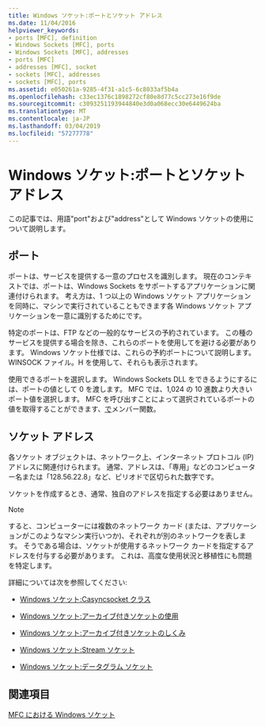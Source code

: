 ```yaml
---
title: Windows ソケット:ポートとソケット アドレス
ms.date: 11/04/2016
helpviewer_keywords:
- ports [MFC], definition
- Windows Sockets [MFC], ports
- Windows Sockets [MFC], addresses
- ports [MFC]
- addresses [MFC], socket
- sockets [MFC], addresses
- sockets [MFC], ports
ms.assetid: e050261a-9285-4f31-a1c5-6c8033af5b4a
ms.openlocfilehash: c33ec1376c1898272cf80e8d77c5cc273e16f9de
ms.sourcegitcommit: c3093251193944840e3d0a068ecc30e6449624ba
ms.translationtype: MT
ms.contentlocale: ja-JP
ms.lasthandoff: 03/04/2019
ms.locfileid: "57277778"
---
```

# <a name="windows-sockets-ports-and-socket-addresses"></a>Windows ソケット:ポートとソケット アドレス

この記事では、用語"port"および"address"として Windows ソケットの使用について説明します。

##  <a name="_core_port"></a> ポート

ポートは、サービスを提供する一意のプロセスを識別します。 現在のコンテキストでは、ポートは、Windows Sockets をサポートするアプリケーションに関連付けられます。 考え方は、1 つ以上の Windows ソケット アプリケーションを同時に、マシンで実行されていることもできます各 Windows ソケット アプリケーションを一意に識別するためにです。

特定のポートは、FTP などの一般的なサービスの予約されています。 この種のサービスを提供する場合を除き、これらのポートを使用してを避ける必要があります。 Windows ソケット仕様では、これらの予約ポートについて説明します。 WINSOCK ファイル。H を使用して、それらも表示されます。

使用できるポートを選択します。 Windows Sockets DLL をできるようにするには、ポートの値として 0 を渡します。 MFC では、1,024 の 10 進数より大きいポート値を選択します。 MFC を呼び出すことによって選択されているポートの値を取得することができます、[で](../mfc/reference/casyncsocket-class.md#getsockname)メンバー関数。

##  <a name="_core_socket_address"></a> ソケット アドレス

各ソケット オブジェクトは、ネットワーク上、インターネット プロトコル (IP) アドレスに関連付けられます。 通常、アドレスは、「専用」などのコンピューター名または「128.56.22.8」など、ピリオドで区切られた数字です。

ソケットを作成するとき、通常、独自のアドレスを指定する必要はありません。

> [!NOTE]
>  すると、コンピューターには複数のネットワーク カード (または、アプリケーションがこのようなマシン実行いつか)、それぞれが別のネットワークを表します。 そうである場合は、ソケットが使用するネットワーク カードを指定するアドレスを付与する必要があります。 これは、高度な使用状況と移植性にも問題を特定します。

詳細については次を参照してください:

- [Windows ソケット:Casyncsocket クラス](../mfc/windows-sockets-using-class-casyncsocket.md)

- [Windows ソケット:アーカイブ付きソケットの使用](../mfc/windows-sockets-using-sockets-with-archives.md)

- [Windows ソケット:アーカイブ付きソケットのしくみ](../mfc/windows-sockets-how-sockets-with-archives-work.md)

- [Windows ソケット:Stream ソケット](../mfc/windows-sockets-stream-sockets.md)

- [Windows ソケット:データグラム ソケット](../mfc/windows-sockets-datagram-sockets.md)

## <a name="see-also"></a>関連項目

[MFC における Windows ソケット](../mfc/windows-sockets-in-mfc.md)
